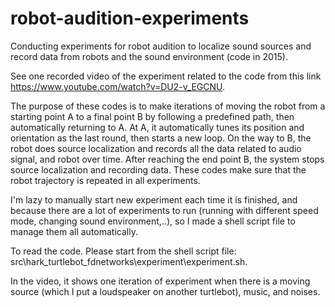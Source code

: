 # robot-audition-experiments
Conducting experiments for robot audition to localize sound sources and record data from robots and the sound environment (code in 2015).

See one recorded video of the experiment related to the code from this link https://www.youtube.com/watch?v=DU2-v_EGCNU.

The purpose of these codes is to make iterations of moving the robot from a starting point A to a final point B by following a predefined path, then automatically returning to A. At A, it automatically tunes its position and orientation as the last round, then starts a new loop.
On the way to B, the robot does source localization and records all the data related to audio signal, and robot over time. After reaching the end point B, the system stops source localization and recording data.
These codes make sure that the robot trajectory is repeated in all experiments.

I'm lazy to manually start new experiment each time it is finished, and because there are a lot of experiments to run (running with different speed mode, changing sound environment,..), so I made a shell script file to manage them all automatically.

To read the code. Please start from the shell script file: src\hark_turtlebot_fdnetworks\experiment\experiment.sh.

In the video, it shows one iteration of experiment when there is a moving source (which I put a loudspeaker on another turtlebot), music, and noises.
